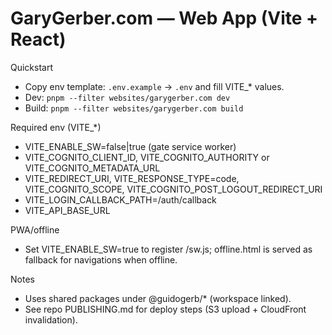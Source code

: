 # GaryGerber.com — Web App (Vite + React)

Quickstart

- Copy env template: `.env.example` → `.env` and fill VITE\_\* values.
- Dev: `pnpm --filter websites/garygerber.com dev`
- Build: `pnpm --filter websites/garygerber.com build`

Required env (VITE\_\*)

- VITE_ENABLE_SW=false|true (gate service worker)
- VITE_COGNITO_CLIENT_ID, VITE_COGNITO_AUTHORITY or VITE_COGNITO_METADATA_URL
- VITE_REDIRECT_URI, VITE_RESPONSE_TYPE=code, VITE_COGNITO_SCOPE, VITE_COGNITO_POST_LOGOUT_REDIRECT_URI
- VITE_LOGIN_CALLBACK_PATH=/auth/callback
- VITE_API_BASE_URL

PWA/offline

- Set VITE_ENABLE_SW=true to register /sw.js; offline.html is served as fallback for navigations when offline.

Notes

- Uses shared packages under @guidogerb/\* (workspace linked).
- See repo PUBLISHING.md for deploy steps (S3 upload + CloudFront invalidation).
